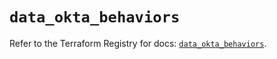 # `data_okta_behaviors`

Refer to the Terraform Registry for docs: [`data_okta_behaviors`](https://registry.terraform.io/providers/okta/okta/4.20.0/docs/data-sources/behaviors).
